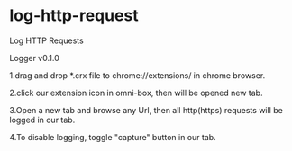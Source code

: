 # log-http-request
Log HTTP Requests

Logger v0.1.0

1.drag and drop *.crx file to chrome://extensions/ in chrome browser.

2.click our extension icon in omni-box, then will be opened new tab.

3.Open a new tab and browse any Url, then all http(https) requests will be logged in our tab.

4.To disable logging, toggle "capture" button in our tab.

